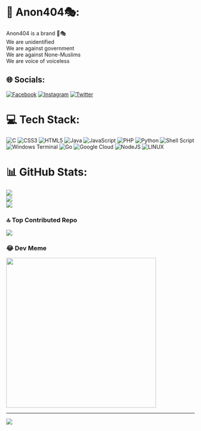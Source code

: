 # 💫 Anon404🎭:
Anon404 is a brand 🤙🎭<br>We are unidentified <br>We are against government <br>We are against None-Muslims <br>We are voice of voiceless 


## 🌐 Socials:
[![Facebook](https://img.shields.io/badge/Facebook-%231877F2.svg?logo=Facebook&logoColor=white)](https://www.facebook.com/unknown.Anon404) [![Instagram](https://img.shields.io/badge/Instagram-%23E4405F.svg?logo=Instagram&logoColor=white)](https://instagram.com/anon404_0?igshid=MTNiYzNiMzkwZA==) [![Twitter](https://img.shields.io/badge/Twitter-%231DA1F2.svg?logo=Twitter&logoColor=white)](https://twitter.com/blackninjab467) 

# 💻 Tech Stack:
![C](https://img.shields.io/badge/c-%2300599C.svg?style=for-the-badge&logo=c&logoColor=white) ![CSS3](https://img.shields.io/badge/css3-%231572B6.svg?style=for-the-badge&logo=css3&logoColor=white) ![HTML5](https://img.shields.io/badge/html5-%23E34F26.svg?style=for-the-badge&logo=html5&logoColor=white) ![Java](https://img.shields.io/badge/java-%23ED8B00.svg?style=for-the-badge&logo=openjdk&logoColor=white) ![JavaScript](https://img.shields.io/badge/javascript-%23323330.svg?style=for-the-badge&logo=javascript&logoColor=%23F7DF1E) ![PHP](https://img.shields.io/badge/php-%23777BB4.svg?style=for-the-badge&logo=php&logoColor=white) ![Python](https://img.shields.io/badge/python-3670A0?style=for-the-badge&logo=python&logoColor=ffdd54) ![Shell Script](https://img.shields.io/badge/shell_script-%23121011.svg?style=for-the-badge&logo=gnu-bash&logoColor=white) ![Windows Terminal](https://img.shields.io/badge/Windows%20Terminal-%234D4D4D.svg?style=for-the-badge&logo=windows-terminal&logoColor=white) ![Go](https://img.shields.io/badge/go-%2300ADD8.svg?style=for-the-badge&logo=go&logoColor=white) ![Google Cloud](https://img.shields.io/badge/GoogleCloud-%234285F4.svg?style=for-the-badge&logo=google-cloud&logoColor=white) ![NodeJS](https://img.shields.io/badge/node.js-6DA55F?style=for-the-badge&logo=node.js&logoColor=white)
![LINUX](https://img.shields.io/badge/Linux-FCC624?style=for-the-badge&logo=linux&logoColor=black)
# 📊 GitHub Stats:
![](https://github-readme-stats.vercel.app/api?username=Anon-404&theme=dark&hide_border=false&include_all_commits=false&count_private=false)<br/>
![](https://github-readme-streak-stats.herokuapp.com/?user=Anon-404&theme=dark&hide_border=false)<br/>
![](https://github-readme-stats.vercel.app/api/top-langs/?username=Anon-404&theme=dark&hide_border=false&include_all_commits=false&count_private=false&layout=compact&langs_count=10&hide=html,css)

### 🔝 Top Contributed Repo
![](https://github-contributor-stats.vercel.app/api?username=Anon-404&limit=5&theme=dark&combine_all_yearly_contributions=true)

### 😂 Dev Meme
<img src='https://randommeme-five.vercel.app/' style="height: 400px;"/>

---
[![](https://visitcount.itsvg.in/api?id=Anon-404&icon=0&color=4)](https://visitcount.itsvg.in)

<!-- Proudly created with GPRM ( https://gprm.itsvg.in ) -->

